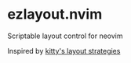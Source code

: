# ezlayout.nvim

Scriptable layout control for neovim

Inspired by [kitty's layout strategies](https://sw.kovidgoyal.net/kitty/layouts/)
